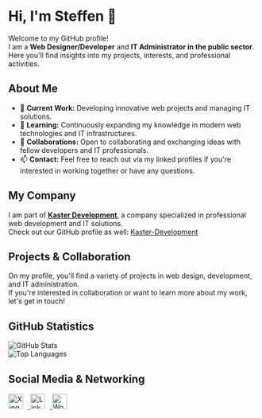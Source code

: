 # Hi, I'm Steffen 👋

Welcome to my GitHub profile!  
I am a **Web Designer/Developer** and **IT Administrator in the public sector**.  
Here you'll find insights into my projects, interests, and professional activities.

## About Me
- 🔭 **Current Work:** Developing innovative web projects and managing IT solutions.
- 🌱 **Learning:** Continuously expanding my knowledge in modern web technologies and IT infrastructures.
- 👯 **Collaborations:** Open to collaborating and exchanging ideas with fellow developers and IT professionals.
- 📫 **Contact:** Feel free to reach out via my linked profiles if you're interested in working together or have any questions.

## My Company
I am part of [**Kaster Development**](https://kaster-development.de), a company specialized in professional web development and IT solutions.  
Check out our GitHub profile as well: [Kaster-Development](https://github.com/Kaster-Development)

## Projects & Collaboration
On my profile, you'll find a variety of projects in web design, development, and IT administration.  
If you're interested in collaboration or want to learn more about my work, let's get in touch!

## GitHub Statistics
![GitHub Stats](https://github-readme-stats.vercel.app/api?username=Steffenkt&show_icons=true&theme=radical)  
![Top Languages](https://github-readme-stats.vercel.app/api/top-langs/?username=Steffenkt&layout=compact)

## Social Media & Networking

<a href="https://www.xing.com/profile/Steffen_Kaster" target="_blank">
  <img src="https://cdn.jsdelivr.net/npm/simple-icons@v7/icons/xing.svg" alt="Xing" width="30" height="30" style="margin-right: 10px;">
</a>
<a href="https://www.linkedin.com/in/steffen-kaster-549b8413b/?originalSubdomain=de" target="_blank">
  <img src="https://cdn.jsdelivr.net/npm/simple-icons@v7/icons/linkedin.svg" alt="LinkedIn" width="30" height="30" style="margin-right: 10px;">
</a>
<a href="https://profiles.wordpress.org/steffenka/" target="_blank">
  <img src="https://cdn.jsdelivr.net/npm/simple-icons@v7/icons/wordpress.svg" alt="WordPress" width="30" height="30">
</a>

<!---
Steffenkt/Steffenkt is a ✨ special ✨ repository because its `README.md` (this file) appears on your GitHub profile.
You can click the Preview link to take a look at your changes.
--->

